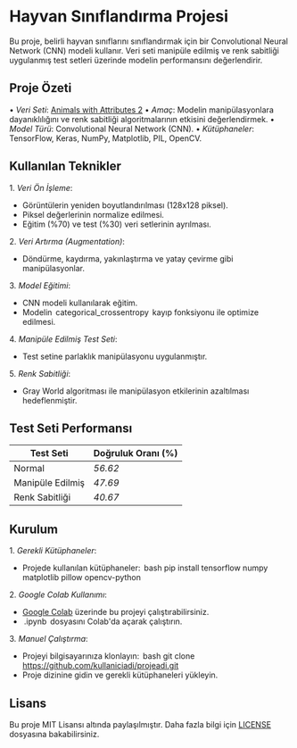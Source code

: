 # Hayvan Sınıflandırma Projesi

Bu proje, belirli hayvan sınıflarını sınıflandırmak için bir Convolutional Neural Network (CNN) modeli kullanır. Veri seti manipüle edilmiş ve renk sabitliği uygulanmış test setleri üzerinde modelin performansını değerlendirir.

## Proje Özeti
•⁠  ⁠*Veri Seti*: [Animals with Attributes 2](https://www.kaggle.com/datasets/rrebirrth/animals-with-attributes-2)
•⁠  ⁠*Amaç*: Modelin manipülasyonlara dayanıklılığını ve renk sabitliği algoritmalarının etkisini değerlendirmek.
•⁠  ⁠*Model Türü*: Convolutional Neural Network (CNN).
•⁠  ⁠*Kütüphaneler*: TensorFlow, Keras, NumPy, Matplotlib, PIL, OpenCV.

## Kullanılan Teknikler
1.⁠ ⁠*Veri Ön İşleme*:
   - Görüntülerin yeniden boyutlandırılması (128x128 piksel).
   - Piksel değerlerinin normalize edilmesi.
   - Eğitim (%70) ve test (%30) veri setlerinin ayrılması.
   
2.⁠ ⁠*Veri Artırma (Augmentation)*:
   - Döndürme, kaydırma, yakınlaştırma ve yatay çevirme gibi manipülasyonlar.

3.⁠ ⁠*Model Eğitimi*:
   - CNN modeli kullanılarak eğitim.
   - Modelin ⁠ categorical_crossentropy ⁠ kayıp fonksiyonu ile optimize edilmesi.

4.⁠ ⁠*Manipüle Edilmiş Test Seti*:
   - Test setine parlaklık manipülasyonu uygulanmıştır.

5.⁠ ⁠*Renk Sabitliği*:
   - Gray World algoritması ile manipülasyon etkilerinin azaltılması hedeflenmiştir.

## Test Seti Performansı
| Test Seti            | Doğruluk Oranı (%) |
|-----------------------|--------------------|
| Normal               | *56.62*          |
| Manipüle Edilmiş     | *47.69*          |
| Renk Sabitliği       | *40.67*          |

## Kurulum
1.⁠ ⁠*Gerekli Kütüphaneler*:
   - Projede kullanılan kütüphaneler:
     ⁠ bash
     pip install tensorflow numpy matplotlib pillow opencv-python
      ⁠

2.⁠ ⁠*Google Colab Kullanımı*:
   - [Google Colab](https://colab.research.google.com/) üzerinde bu projeyi çalıştırabilirsiniz.
   - ⁠ .ipynb ⁠ dosyasını Colab'da açarak çalıştırın.

3.⁠ ⁠*Manuel Çalıştırma*:
   - Projeyi bilgisayarınıza klonlayın:
     ⁠ bash
     git clone https://github.com/kullaniciadi/projeadi.git
      ⁠
   - Proje dizinine gidin ve gerekli kütüphaneleri yükleyin.

## Lisans
Bu proje MIT Lisansı altında paylaşılmıştır. Daha fazla bilgi için [LICENSE](LICENSE) dosyasına bakabilirsiniz.

